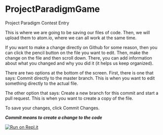 # ProjectParadigmGame
Project Paradigm Contest Entry

This is where we are going to be saving our files of code.
Then, we will upload them to atom.io, where we can all work at the same time.


If you want to make a change directly on Github for some reason, then you can click the pencil button on the file you want to edit.
Then, make the change on the file and then scroll down. 
There, you can add information about what you changed and why you did it (it helps us keep organized).


There are two options at the bottom of the screen. 
First, there is one that says: Commit directly to the master branch.
This is when you want to edit something directly to the actual file.

The other option that says:  Create a new branch for this commit and start a pull request.
This is when you want to create a copy of the file.

To save your changes, click Commit Changes.

***Commit means to create a change to the code***

[![Run on Repl.it](https://repl.it/badge/github/TheBorgQueen21/ProjectParadigmGame)](https://repl.it/github/TheBorgQueen21/ProjectParadigmGame)
